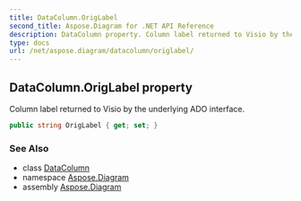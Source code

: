 ```yaml
---
title: DataColumn.OrigLabel
second_title: Aspose.Diagram for .NET API Reference
description: DataColumn property. Column label returned to Visio by the underlying ADO interface
type: docs
url: /net/aspose.diagram/datacolumn/origlabel/
---
```

## DataColumn.OrigLabel property

Column label returned to Visio by the underlying ADO interface.

```csharp
public string OrigLabel { get; set; }
```

### See Also

* class [DataColumn](../)
* namespace [Aspose.Diagram](../../datacolumn/)
* assembly [Aspose.Diagram](../../../)


